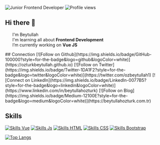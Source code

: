 ![Junior Frontend Developer](https://beytullahozturk.com.tr/wp-content/uploads/2020/10/ust-kisim-2.jpg)
![Profile views](https://gpvc.arturio.dev/ozturkbeytullah)  

## Hi there 👋
<ul style="list-style:none">
  <li> I'm Beytullah</li>
	<li> I'm learning all about <b>Frontend Development</b> </li>
  <li> I’m currently working on <b>Vue JS</b></li>
</ul>
## Connection
[![Follow on Github](https://img.shields.io/badge/GitHub-100000?style=for-the-badge&logo=github&logoColor=white)](https://ozturkbeytullah.github.io)
[![Follow on Twitter](https://img.shields.io/badge/Twitter-1DA1F2?style=for-the-badge&logo=twitter&logoColor=white)](https://twitter.com/ozbeytullah1)
[![Connect on LinkedIn](https://img.shields.io/badge/LinkedIn-0077B5?style=for-the-badge&logo=linkedin&logoColor=white)](https://www.linkedin.com/in/beytullahozturk)
[![Follow on Blog](https://img.shields.io/badge/Medium-12100E?style=for-the-badge&logo=medium&logoColor=white)](https://beytullahozturk.com.tr)  

## Skills
[![Skills Vue](https://img.shields.io/badge/Vue.js-35495E?style=for-the-badge&logo=vue.js&logoColor=4FC08D)](#)
[![Skills Js](https://img.shields.io/badge/JavaScript-323330?style=for-the-badge&logo=javascript&logoColor=F7DF1E)](#)
[![Skills HTML](https://img.shields.io/badge/HTML-239120?style=for-the-badge&logo=html5&logoColor=white)](#)
[![Skills CSS](https://img.shields.io/badge/CSS-239120?&style=for-the-badge&logo=css3&logoColor=white)](#)
[![Skills Bootstrap](https://img.shields.io/badge/Bootstrap-563D7C?style=for-the-badge&logo=bootstrap&logoColor=white)](#)

[![Top Langs](https://github-readme-stats.vercel.app/api/top-langs/?username=ozturkbeytullah)](https://github.com/anuraghazra/github-readme-stats)
